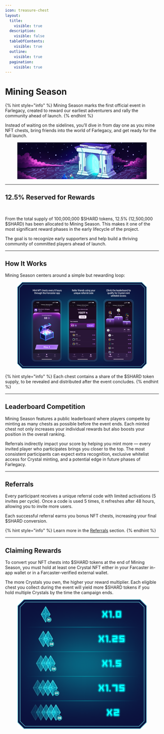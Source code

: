 ```yaml
---
icon: treasure-chest
layout:
  title:
    visible: true
  description:
    visible: false
  tableOfContents:
    visible: true
  outline:
    visible: true
  pagination:
    visible: true
---
```


# Mining Season

{% hint style="info" %}
Mining Season marks the first official event in Farlegacy, created to reward our earliest adventurers and rally the community ahead of launch.
{% endhint %}

Instead of waiting on the sidelines, you’ll dive in from day one as you mine NFT chests, bring friends into the world of Farlegacy, and get ready for the full launch.

<figure><img src=".gitbook/assets/4 (3).jpg" alt=""><figcaption></figcaption></figure>

***

## 12.5% Reserved for Rewards

<figure><img src=".gitbook/assets/12.png" alt=""><figcaption></figcaption></figure>

From the total supply of 100,000,000 $SHARD tokens, 12.5% (12,500,000 $SHARD) has been allocated to Mining Season. This makes it one of the most significant reward phases in the early lifecycle of the project.

The goal is to recognize early supporters and help build a thriving community of committed players ahead of launch.

***

## How It Works

Mining Season centers around a simple but rewarding loop:

<figure><img src=".gitbook/assets/Экраны (1).png" alt=""><figcaption></figcaption></figure>

{% hint style="info" %}
&#x20;Each chest contains a share of the $SHARD token supply, to be revealed and distributed after the event concludes.&#x20;
{% endhint %}

***

## Leaderboard Competition

Mining Season features a public leaderboard where players compete by minting as many chests as possible before the event ends. Each minted chest not only increases your individual rewards but also boosts your position in the overall ranking.

Referrals indirectly impact your score by helping you mint more — every invited player who participates brings you closer to the top. The most consistent participants can expect extra recognition, exclusive whitelist access for Crystal minting, and a potential edge in future phases of Farlegacy.

***

## Referrals

Every participant receives a unique referral code with limited activations (5 invites per cycle). Once a code is used 5 times, it refreshes after 48 hours, allowing you to invite more users.



Each successful referral earns you bonus NFT chests, increasing your final $SHARD conversion.

{% hint style="info" %}
Learn more in the [Referrals](refferrals.md) section.
{% endhint %}

***

## Claiming Rewards

To convert your NFT chests into $SHARD tokens at the end of Mining Season, you must hold at least one Crystal NFT either in your Farcaster in-app wallet or in a Farcaster-verified external wallet.

The more Crystals you own, the higher your reward multiplier. Each eligible chest you collect during the event will yield more $SHARD tokens if you hold multiple Crystals by the time the campaign ends.

<figure><img src=".gitbook/assets/RefX (1).png" alt=""><figcaption></figcaption></figure>
